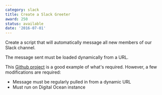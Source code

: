 ```yaml
---
category: slack
title: Create a Slack Greeter
award: 250
status: available
date: '2016-07-01'
---
```


Create a script that will automatically message all new members of our Slack channel.

The message sent must be loaded dynamically from a URL.

This [Github project](https://github.com/orliesaurus/greetingslack) is a good example of what's required. However, a few modifications are required:
- Message must be regularly pulled in from a dynamic URL
- Must run on Digital Ocean instance
